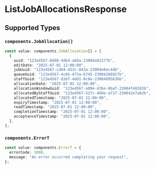 # ListJobAllocationsResponse


## Supported Types

### `components.JobAllocation[]`

```typescript
const value: components.JobAllocation[] = [
  {
    uuid: "123e4567-8d88-4db4-a69a-23004a92277b",
    editDate: "2025-07-01 12:00:00",
    jobUuid: "123e4567-cd84-453c-843a-23004e0ec4db",
    queueUuid: "123e4567-4c6b-473a-b745-23004288927b",
    staffUuid: "123e4567-d3d7-4dd1-8c0e-2300409563bb",
    allocationDate: "2025-07-01 12:00:00",
    allocationWindowUuid: "123e4567-a09e-43be-8baf-23004f40281b",
    allocatedByStaffUuid: "123e4567-527c-460e-a717-230042e7ab2b",
    allocatedTimestamp: "2025-07-01 12:00:00",
    expiryTimestamp: "2025-07-01 12:00:00",
    readTimestamp: "2025-07-01 12:00:00",
    completionTimestamp: "2025-07-01 12:00:00",
    acceptanceTimestamp: "2025-07-01 12:00:00",
  },
];
```

### `components.ErrorT`

```typescript
const value: components.ErrorT = {
  errorCode: 1000,
  message: "An error occurred completing your request",
};
```

